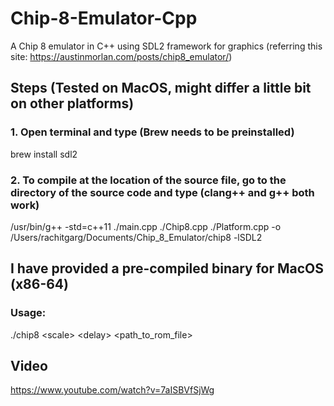 # Chip-8-Emulator-Cpp
A Chip 8 emulator in C++ using SDL2 framework for graphics (referring this site: https://austinmorlan.com/posts/chip8_emulator/)
<br>
## Steps (Tested on MacOS, might differ a little bit on other platforms)
### 1. Open terminal and type (Brew needs to be preinstalled)
brew install sdl2
<br>
### 2. To compile at the location of the source file, go to the directory of the source code and type (clang++ and g++ both work)
/usr/bin/g++ -std=c++11 ./main.cpp ./Chip8.cpp ./Platform.cpp -o /Users/rachitgarg/Documents/Chip_8_Emulator/chip8 -lSDL2

## I have provided a pre-compiled binary for MacOS (x86-64)

### Usage:
./chip8 &lt;scale&gt; &lt;delay&gt; &lt;path_to_rom_file&gt;

## Video 
https://www.youtube.com/watch?v=7aISBVfSjWg
